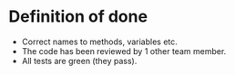 
# Definition of done
- Correct names to methods, variables etc.
- The code has been reviewed by 1 other team member.
- All tests are green (they pass).
